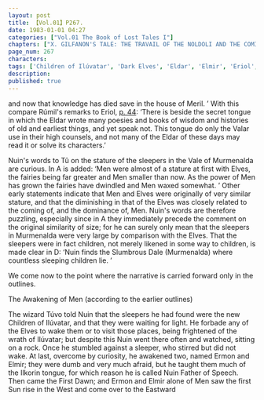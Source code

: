```yaml
---
layout: post
title: 【Vol.01】P267.
date: 1983-01-01 04:27
categories: ["Vol.01 The Book of Lost Tales I"]
chapters: ["X. GILFANON'S TALE: THE TRAVAIL OF THE NOLDOLI AND THE COMING OF MANKIND"]
page_num: 267
characters: 
tags: ['Children of Ilúvatar', 'Dark Elves', 'Eldar', 'Elmir', 'Eriol', 'Fairies', 'lost fairies', 'language of the Gods', 'Haven of the Sun', 'Ilkorin(s)', 'Ilúvatar', 'Men', 'Meril-i-Turinqi', 'Murmenalda', 'Slumbrous Dale']
description: 
published: true
---
```


<p style="text-indent: 0;">
and now that knowledge has died save in the house of Meril. ’ With this compare Rúmil's remarks to Eriol, <a href="{{site.baseurl}}/vol01-p44">p. 44</a>: ‘There is beside the secret tongue in which the Eldar wrote many poesies and books of wisdom and histories of old and earliest things, and yet speak not. This tongue do only the Valar use in their high counsels, and not many of the Eldar of these days may read it or solve its characters.’
</p>

Nuin's words to Tû on the stature of the sleepers in the Vale of Murmenalda are curious. In A is added: ‘Men were almost of a stature at first with Elves, the fairies being far greater and Men smaller than now. As the power of Men has grown the fairies have dwindled and Men waxed somewhat. ’ Other early statements indicate that Men and Elves were originally of very similar stature, and that the diminishing in that of the Elves was closely related to the coming of, and the dominance of, Men. Nuin's words are therefore puzzling, especially since in A they immediately precede the comment on the original similarity of size; for he can surely only mean that the sleepers in Murmenalda were very large by comparison with the Elves. That the sleepers were in fact children, not merely likened in some way to children, is made clear in D: ‘Nuin finds the Slumbrous Dale (Murmenalda) where countless sleeping children lie. ’

We come now to the point where the narrative is carried forward only in the outlines.

The Awakening of Men (according to the earlier outlines)

The wizard Túvo told Nuin that the sleepers he had found were the new Children of Ilúvatar, and that they were waiting for light. He forbade any of the Elves to wake them or to visit those places, being frightened of the wrath of Ilúvatar; but despite this Nuin went there often and watched, sitting on a rock. Once he stumbled against a sleeper, who stirred but did not wake. At last, overcome by curiosity, he awakened two, named Ermon and Elmir; they were dumb and very much afraid, but he taught them much of the Ilkorin tongue, for which reason he is called Nuin Father of Speech. Then came the First Dawn; and Ermon and Elmir alone of Men saw the first Sun rise in the West and come over to the Eastward

